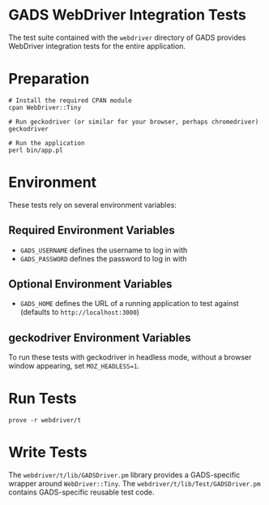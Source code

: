 GADS WebDriver Integration Tests
================================

The test suite contained with the `webdriver` directory of GADS provides
WebDriver integration tests for the entire application.

# Preparation

```
# Install the required CPAN module
cpan WebDriver::Tiny

# Run geckodriver (or similar for your browser, perhaps chromedriver)
geckodriver

# Run the application
perl bin/app.pl
```

# Environment

These tests rely on several environment variables:

## Required Environment Variables

* `GADS_USERNAME` defines the username to log in with
* `GADS_PASSWORD` defines the password to log in with

## Optional Environment Variables

* `GADS_HOME` defines the URL of a running application to test against
  (defaults to `http://localhost:3000`)

## geckodriver Environment Variables

To run these tests with geckodriver in headless mode, without a browser
window appearing, set `MOZ_HEADLESS=1`.

# Run Tests

```
prove -r webdriver/t
```

# Write Tests

The `webdriver/t/lib/GADSDriver.pm` library provides a GADS-specific
wrapper around `WebDriver::Tiny`.  The
`webdriver/t/lib/Test/GADSDriver.pm` contains GADS-specific reusable
test code.
